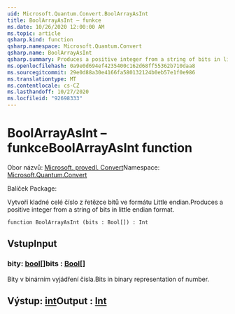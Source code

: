```yaml
---
uid: Microsoft.Quantum.Convert.BoolArrayAsInt
title: BoolArrayAsInt – funkce
ms.date: 10/26/2020 12:00:00 AM
ms.topic: article
qsharp.kind: function
qsharp.namespace: Microsoft.Quantum.Convert
qsharp.name: BoolArrayAsInt
qsharp.summary: Produces a positive integer from a string of bits in little endian format.
ms.openlocfilehash: 0a9e0d694ef4235400c162d68ff55362b710daa8
ms.sourcegitcommit: 29e0d88a30e4166fa580132124b0eb57e1f0e986
ms.translationtype: MT
ms.contentlocale: cs-CZ
ms.lasthandoff: 10/27/2020
ms.locfileid: "92698333"
---
```

# <a name="boolarrayasint-function"></a><span data-ttu-id="6ac69-102">BoolArrayAsInt – funkce</span><span class="sxs-lookup"><span data-stu-id="6ac69-102">BoolArrayAsInt function</span></span>

<span data-ttu-id="6ac69-103">Obor názvů: [Microsoft. provedl. Convert](xref:Microsoft.Quantum.Convert)</span><span class="sxs-lookup"><span data-stu-id="6ac69-103">Namespace: [Microsoft.Quantum.Convert](xref:Microsoft.Quantum.Convert)</span></span>

<span data-ttu-id="6ac69-104">Balíček [](https://nuget.org/packages/)</span><span class="sxs-lookup"><span data-stu-id="6ac69-104">Package: [](https://nuget.org/packages/)</span></span>


<span data-ttu-id="6ac69-105">Vytvoří kladné celé číslo z řetězce bitů ve formátu Little endian.</span><span class="sxs-lookup"><span data-stu-id="6ac69-105">Produces a positive integer from a string of bits in little endian format.</span></span>

```qsharp
function BoolArrayAsInt (bits : Bool[]) : Int
```


## <a name="input"></a><span data-ttu-id="6ac69-106">Vstup</span><span class="sxs-lookup"><span data-stu-id="6ac69-106">Input</span></span>

### <a name="bits--bool"></a><span data-ttu-id="6ac69-107">bity: [bool](xref:microsoft.quantum.lang-ref.bool)[]</span><span class="sxs-lookup"><span data-stu-id="6ac69-107">bits : [Bool](xref:microsoft.quantum.lang-ref.bool)[]</span></span>

<span data-ttu-id="6ac69-108">Bity v binárním vyjádření čísla.</span><span class="sxs-lookup"><span data-stu-id="6ac69-108">Bits in binary representation of number.</span></span>



## <a name="output--int"></a><span data-ttu-id="6ac69-109">Výstup: [int](xref:microsoft.quantum.lang-ref.int)</span><span class="sxs-lookup"><span data-stu-id="6ac69-109">Output : [Int](xref:microsoft.quantum.lang-ref.int)</span></span>

